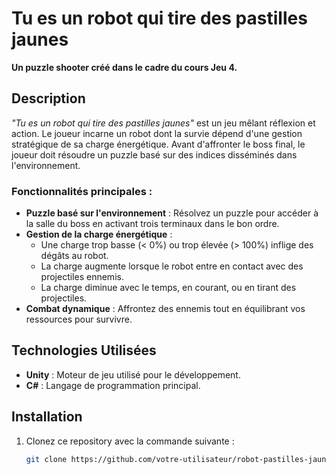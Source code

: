 # Tu es un robot qui tire des pastilles jaunes

**Un puzzle shooter créé dans le cadre du cours Jeu 4.**

## Description

_"Tu es un robot qui tire des pastilles jaunes"_ est un jeu mêlant réflexion et action. Le joueur incarne un robot dont la survie dépend d'une gestion stratégique de sa charge énergétique. Avant d'affronter le boss final, le joueur doit résoudre un puzzle basé sur des indices disséminés dans l'environnement.

### Fonctionnalités principales :
- **Puzzle basé sur l'environnement** : Résolvez un puzzle pour accéder à la salle du boss en activant trois terminaux dans le bon ordre.
- **Gestion de la charge énergétique** :
  - Une charge trop basse (< 0%) ou trop élevée (> 100%) inflige des dégâts au robot.
  - La charge augmente lorsque le robot entre en contact avec des projectiles ennemis.
  - La charge diminue avec le temps, en courant, ou en tirant des projectiles.
- **Combat dynamique** : Affrontez des ennemis tout en équilibrant vos ressources pour survivre.

## Technologies Utilisées
- **Unity** : Moteur de jeu utilisé pour le développement.
- **C#** : Langage de programmation principal.

## Installation

1. Clonez ce repository avec la commande suivante :
   ```bash
   git clone https://github.com/votre-utilisateur/robot-pastilles-jaunes.git
